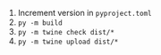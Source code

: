 1. Increment version in `pyproject.toml`
2. `py -m build`
3. `py -m twine check dist/*`
4. `py -m twine upload dist/*`
